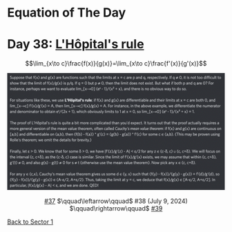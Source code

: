 # Equation of The Day

# Day 38: [L'Hôpital's rule](https://en.wikipedia.org/wiki/L%27H%C3%B4pital%27s_rule)

$$\lim_{x\to c}\frac{f(x)}{g(x)}=\lim_{x\to c}\frac{f'(x)}{g'(x)}$$

<picture><img alt="Day 38" src="0038.png"></picture>

<center><a href="0037.html">#37</a> $\qquad\leftarrow\qquad$ #38 (July 9, 2024) $\qquad\rightarrow\qquad$ <a href="0039.html">#39</a></center>

[Back to Sector 1](../0-63.md)

<script data-goatcounter="https://zswu.goatcounter.com/count" async src="//gc.zgo.at/count.js"></script>
<script src="https://utteranc.es/client.js" repo="12AbBa/eotd" issue-term="pathname" theme="github-light" crossorigin="anonymous" async> </script>